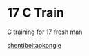 # 17 C Train

C training for 17 fresh man

 [shentibeitaokongle](https://.github.com/shentibeitaokongle)
